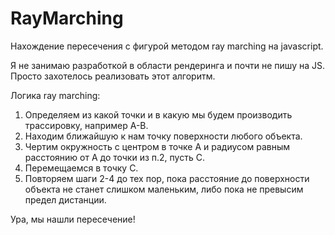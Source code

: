 # RayMarching
Нахождение пересечения с фигурой методом ray marching на javascript.

Я не занимаю разработкой в области рендеринга и почти не пишу на JS. 
Просто захотелось реализовать этот алгоритм.

Логика ray marching:
1. Определяем из какой точки и в какую мы будем производить трассировку, например А-B.
1. Находим ближайшую к нам точку поверхности любого объекта.
1. Чертим окружность с центром в точке А и радиусом равным расстоянию от А до точки из п.2, пусть C.
1. Перемещаемся в точку С.
1. Повторяем шаги 2-4 до тех пор, пока расстояние до поверхности объекта не станет слишком маленьким, либо пока не превысим предел дистанции.

Ура, мы нашли пересечение!
